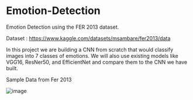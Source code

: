 # Emotion-Detection
Emotion Detection using the FER 2013 dataset.

Dataset : https://www.kaggle.com/datasets/msambare/fer2013/data

In this project we are building a CNN from scratch that would classify images into 7 classes of emotions. We will also use existing models like VGG16, ResNer50, and EfficientNet and compare them to the CNN we have built.

Sample Data from Fer 2013

![image](https://github.com/AjayKukutapu/Emotion-Detection/assets/143643245/7dd02ee4-7911-44ce-8c04-80f998c0be07)
